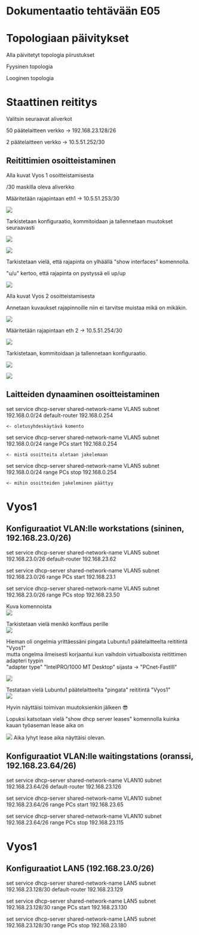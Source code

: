 # Dokumentaatio tehtävään E05

# Topologiaan päivitykset

Alla päivitetyt topologia piirustukset<br/>

Fyysinen topologia<br/>


Looginen topologia<br/>


# Staattinen reititys

Valitsin seuraavat aliverkot<br/>

50 päätelaitteen verkko -> 192.168.23.128/26<br/>

2 päätelaitteen verkko -> 10.5.51.252/30<br/>

## Reitittimien osoitteistaminen

Alla kuvat Vyos 1 osoitteistamisesta<br/>

/30 maskilla oleva aliverkko<br/>

Määritetään rajapintaan eth1 -> 10.5.51.253/30<br/>

![](documentation/E05/Harjoitus_kuvat/Vyos1_reititys_30.png)<br/>

Tarkistetaan konfiguraatio, kommitoidaan ja tallennetaan muutokset seuraavasti<br/>

![](documentation/E05/Harjoitus_kuvat/Vyos1_reititys_30_tarkistus.png)<br/>

![](documentation/E05/Harjoitus_kuvat/Vyos1_reititys_30_tallennus.png)<br/>

Tarkistetaan vielä, että rajapinta on ylhäällä "show interfaces" komennolla.<br/>

"u/u" kertoo, että rajapinta on pystyssä eli up/up<br/>

![](documentation/E05/Harjoitus_kuvat/Vyos1_reititys_30_show_interfaces.png)<br/>

Alla kuvat Vyos 2 osoitteistamisesta<br/>

Annetaan kuvaukset rajapinnoille niin ei tarvitse muistaa mikä on mikäkin.<br/>

![](documentation/E05/Harjoitus_kuvat/Vyos2_rajapinta_nimeaminen.png)<br/>

Määritetään rajapintaan eth 2 -> 10.5.51.254/30<br/>

![](documentation/E05/Harjoitus_kuvat/Vyos2_reititys_30_26.png)<br/>

Tarkistetaan, kommitoidaan ja tallennetaan konfiguraatio.<br/>

![](/E05/Harjoitus_kuvat/Vyos2_reititys_tarkistus_30_26.png)<br/>

![](/E05/Harjoitus_kuvat/Vyos2_reititys_tallennus_30_26.png)<br/>

## Laitteiden dynaaminen osoitteistaminen

set service dhcp-server shared-network-name VLAN5 subnet 192.168.0.0/24 default-router 192.168.0.254<br/>

    <- oletusyhdeskäytävä komento

set service dhcp-server shared-network-name VLAN5 subnet 192.168.0.0/24 range PCs start 192.168.0.254<br/>

    <- mistä osoitteita aletaan jakelemaan

set service dhcp-server shared-network-name VLAN5 subnet 192.168.0.0/24 range PCs stop 192.168.0.254<br/>

    <- mihin osoitteiden jakeleminen päättyy

# Vyos1

## Konfiguraatiot VLAN:lle workstations (sininen, 192.168.23.0/26)

set service dhcp-server shared-network-name VLAN5 subnet 192.168.23.0/26 default-router 192.168.23.62<br/>

set service dhcp-server shared-network-name VLAN5 subnet 192.168.23.0/26 range PCs start 192.168.23.1<br/>

set service dhcp-server shared-network-name VLAN5 subnet 192.168.23.0/26 range PCs stop 192.168.23.50<br/>

Kuva komennoista<br/>
![](documentation/E05/Harjoitus_kuvat/Vyos1_dhcp_VLAN5.png)<br/>

Tarkistetaan vielä menikö konffaus perille<br/>
![](documentation/E05/Harjoitus_kuvat/Vyos1_dhcp_VLAN5_show.png)<br/>

Hieman oli ongelmia yrittäessäni pingata Lubuntu1 päätelaitteelta reititintä "Vyos1"<br/>
mutta ongelma ilmeisesti korjaantui kun vaihdoin virtualboxista reitittimen adapteri tyypin<br/>
"adapter type" "IntelPRO/1000 MT Desktop" sijasta -> "PCnet-FastIII"<br/>

![](documentation/E05/Harjoitus_kuvat/Virtualbox_adapter_type.png)<br/>

Testataan vielä Lubuntu1 päätelaitteelta "pingata" reititintä "Vyos1"<br/>
![](documentation/E05/Harjoitus_kuvat/Lubuntu1_ping_to_router.png)<br/>

Hyvin näyttäisi toimivan muutoksienkin jälkeen :sunglasses:<br/>

Lopuksi katsotaan vielä "show dhcp server leases" komennolla kuinka kauan työaseman lease aika on<br/>

![](documentation/E05/Harjoitus_kuvat/Vyos1_dhcp_leases.png)
Aika lyhyt lease aika näyttäisi olevan.<br/>


## Konfiguraatiot VLAN:lle waitingstations (oranssi, 192.168.23.64/26)

set service dhcp-server shared-network-name VLAN10 subnet 192.168.23.64/26 default-router 192.168.23.126<br/>

set service dhcp-server shared-network-name VLAN10 subnet 192.168.23.64/26 range PCs start 192.168.23.65<br/>

set service dhcp-server shared-network-name VLAN10 subnet 192.168.23.64/26 range PCs stop 192.168.23.115<br/>

# Vyos1

## Konfiguraatiot LAN5 (192.168.23.0/26)

set service dhcp-server shared-network-name LAN5 subnet 192.168.23.128/30 default-router 192.168.23.129<br/>

set service dhcp-server shared-network-name LAN5 subnet 192.168.23.128/30 range PCs start 192.168.23.130<br/>

set service dhcp-server shared-network-name LAN5 subnet 192.168.23.128/30 range PCs stop 192.168.23.180<br/>

